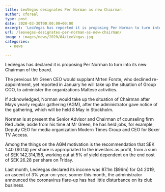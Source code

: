 ```yaml
---
title: LeoVegas designates Per Norman as new Chairman
author: xforeal 
type: post
date: 2020-03-30T00:00:00+00:00
excerpt: 'LeoVegas has reported it is proposing Per Norman to turn into its new Chairman of the board '
url: /leovegas-designates-per-norman-as-new-chairman/
image : images/news/2020/04/LeoVegas.jpg
categories:
  - news

---
```

LeoVegas has declared it is proposing Per Norman to turn into its new Chairman of the board. 

The previous Mr Green CEO would supplant Mrten Forste, who declined re-appointment, yet reported in January he will take up the situation of Group COO, to administer the organizations Maltese activities. 

If acknowledged, Norman would take up the situation of Chairman after Mays yearly regular gathering (AGM), after the administrator gave notice of the gathering, which will be held 8 May in Stockholm. 

Norman is at present the Senior Advisor and Chairman of counseling firm Red Jade; aside from his time at Mr Green, he has held jobs, for example, Deputy CEO for media organization Modern Times Group and CEO for Boxer TV Access. 

Among the things on the AGM motivation is the recommendation that SEK 1.40 ($0.14) per share is appropriated to the investors as profit, from a sum of SEK 142,314,158, working out at 5&percnt; of yield dependent on the end cost of SEK 26.28 per share on Friday. 

Last month, LeoVegas declared its income was 87.1m ($96m) for Q4 2019, an ascent of 3&percnt; year-on-year; sooner this month, the administrator announced the coronavirus flare-up has had little disturbance on its club business.